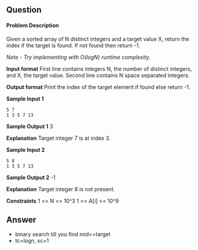 ## Question

#### Problem Description

Given a sorted array of N distinct integers and a target value X, return the index if the target is found. If not found then return -1.

_Note - Try implementing with O(logN) runtime complexity._

**Input format**
First line contains integers N, the number of distinct integers, and X, the target value. Second line contains N space separated integers.

**Output format**
Print the index of the target element if found else return -1.

**Sample Input 1**

```
5 7
1 3 5 7 13
```

**Sample Output 1**
3

**Explanation**
Target integer 7 is at index 3.

**Sample Input 2**

```
5 8
1 3 5 7 13
```

**Sample Output 2**
-1

**Explanation**
Target integer 8 is not present.

**Constraints**
1 <= N <= 10^3 1 <= A[i] <= 10^9

## Answer

- binary search till you find mid==target
- tc=logn, sc=1
